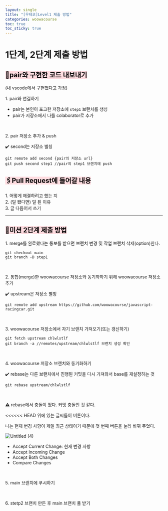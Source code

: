 ```yaml
---
layout: single
title: "[우테코]Level1 제출 방법"
categories: woowacourse
toc: true
toc_sticky: true
---
```


# 1단계, 2단계 제출 방법

## <mark style='background-color: #ffdce0'>🔌pair와 구현한 코드 내보내기</mark>

(내 vscode에서 구현했다고 가정)

1\. pair와 연결하기

- pair는 본인이 포크한 저장소에 `step1` 브랜치를 생성
- pair가 저장소에서 나를 colaborator로 추가

<br/>

2\. pair 저장소 추가 & push

✔️ second는 저장소 별칭

```
git remote add second {pair의 저장소 url}
git push second step1 //pair의 step1 브랜치에 push
```

## <mark style='background-color: #ffdce0'>🖇Pull Request에 들어갈 내용</mark>

1\. 어떻게 해결하려고 했는 지  
2\. (덜 됐다면) 덜 된 이유  
3\. 글 다듬어서 쓰기

---

## <mark style='background-color: #ffdce0'>📁미션 2단계 제출 방법</mark>

1\. merge를 완료했다는 통보를 받으면 브랜치 변경 및 작업 브랜치 삭제(option)한다.

```
git checkout main
git branch -D step1
```

<br/>

2\. 통합(merge)한 woowacourse 저장소와 동기화하기 위해 woowacourse 저장소 추가

✔️ upstream은 저장소 별칭

```
git remote add upstream https://github.com/woowacourse/javascript-racingcar.git
```

<br/>

3\. woowacourse 저장소에서 자기 브랜치 가져오기(또는 갱신하기)

```
git fetch upstream chlwlstlf
git branch -a //remotes/upstream/chlwlstlf 브랜치 생성 확인
```

<br/>

4\. woowacourse 저장소 브랜치와 동기화하기

✔️ rebase는 다른 브랜치에서 진행된 커밋을 다시 가져와서 base를 재설정하는 것

```
git rebase upstream/chlwlstlf
```

<br/>

⚠️ rebase에서 충돌이 떴다. 커밋 충돌인 것 같다.

<<<<<< HEAD 위에 있는 글씨들이 버튼이다.

나는 현재 변경 사항이 제일 최근 상태이기 때문에 첫 번째 버튼을 눌러 바꿔 주었다.

![Untitled (4)](https://github.com/chlwlstlf/data/assets/63334368/fe91d4a4-de41-4baf-952d-bad4c4ca40c1)

- Accept Current Change: 현재 변경 사항
- Accept Incoming Change
- Accept Both Changes
- Compare Changes

<br/>

5\. main 브랜치에 푸시하기

<br/>

6\. stetp2 브랜치 만든 후 main 브랜치 풀 받기

